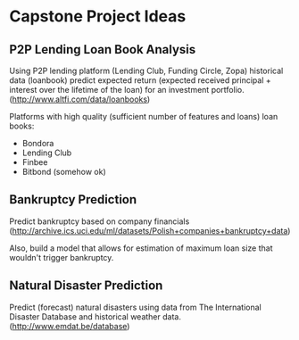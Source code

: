 Capstone Project Ideas
======================

P2P Lending Loan Book Analysis
------------------------------
Using P2P lending platform (Lending Club, Funding Circle, Zopa) historical data (loanbook) predict expected return (expected received principal + interest over the lifetime of the loan) for an investment portfolio.
(http://www.altfi.com/data/loanbooks)

Platforms with high quality (sufficient number of features and loans) loan books:
* Bondora
* Lending Club
* Finbee
* Bitbond (somehow ok)

Bankruptcy Prediction
---------------------
Predict bankruptcy based on company financials (http://archive.ics.uci.edu/ml/datasets/Polish+companies+bankruptcy+data)

Also, build a model that allows for estimation of maximum loan size that wouldn't trigger bankruptcy.


Natural Disaster Prediction
---------------------------
Predict (forecast) natural disasters using data from The International Disaster Database and historical weather data.
(http://www.emdat.be/database)
